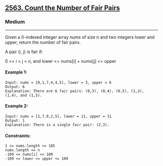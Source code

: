 [2563. Count the Number of Fair Pairs](https://leetcode.com/problems/count-the-number-of-fair-pairs/?envType=daily-question&envId=2024-11-13)
---------------------------------------------------------------------------------------------------------------------------------------------

### Medium
---------------------------------------------------------------------------------------------------------------------------------------------

Given a 0-indexed integer array nums of size n and two integers lower and upper, return the number of fair pairs.

A pair (i, j) is fair if:

0 <= i < j < n, and
lower <= nums[i] + nums[j] <= upper
 
#### Example 1:
```
Input: nums = [0,1,7,4,4,5], lower = 3, upper = 6
Output: 6
Explanation: There are 6 fair pairs: (0,3), (0,4), (0,5), (1,3), (1,4), and (1,5).
```
#### Example 2:
```
Input: nums = [1,7,9,2,5], lower = 11, upper = 11
Output: 1
Explanation: There is a single fair pair: (2,3).
```
#### Constraints:
```
1 <= nums.length <= 105
nums.length == n
-109 <= nums[i] <= 109
-109 <= lower <= upper <= 109
```
